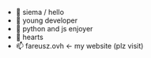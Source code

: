 - 👋 siema / hello
- 👀 young developer
- 🌱 python and js enjoyer
- 💞️ hearts
- 📫 fareusz.ovh <- my website (plz visit)



<!---
Fareusz/Fareusz is a ✨ special ✨ repository because its `README.md` (this file) appears on your GitHub profile.
You can click the Preview link to take a look at your changes.
--->
